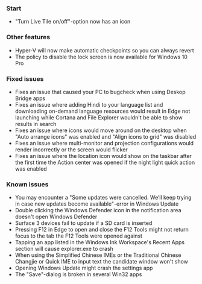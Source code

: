 ### Start
- "Turn Live Tile on/off"-option now has an icon

### Other features
- Hyper-V will now make automatic checkpoints so you can always revert
- The policy to disable the lock screen is now available for Windows 10 Pro

### Fixed issues
- Fixes an issue that caused your PC to bugcheck when using Deskop Bridge apps 
- Fixes an issue where adding Hindi to your language list and downloading on-demand language resources would result in Edge not launching while Cortana and File Explorer wouldn't be able to show results in search
- Fixes an issue where icons would move around on the desktop when "Auto arrange icons" was enabled and "Align icons to grid" was disabled
- Fixes an issue where multi-monitor and projection configurations would render incorrectly or the screen would flicker
- Fixes an issue where the location icon would show on the taskbar after the first time the Action center was opened if the night light quick action was enabled

### Known issues
- You may encounter a "Some updates were cancelled. We’ll keep trying in case new updates become available"-error in Windows Update
- Double clicking the Windows Defender icon in the notification area doesn't open Windows Defender
- Surface 3 devices fail to update if a SD card is inserted
- Pressing F12 in Edge to open and close the F12 Tools might not return focus to the tab the F12 Tools were opened against
- Tapping an app listed in the Windows Ink Workspace's Recent Apps section will cause explorer.exe to crash
- When using the Simplified Chinese IMEs or the Traditional Chinese Changjie or Quick IME to input text the candidate window won't show
- Opening Windows Update might crash the settings app
- The "Save"-dialog is broken in several Win32 apps